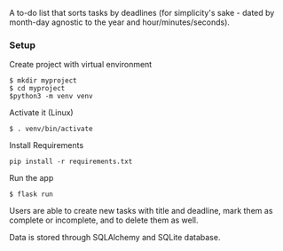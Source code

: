 A to-do list that sorts tasks by deadlines (for simplicity's sake - dated by month-day agnostic to the year and hour/minutes/seconds).

### Setup
Create project with virtual environment
```console
$ mkdir myproject
$ cd myproject
$python3 -m venv venv
```

Activate it (Linux)
```console
$ . venv/bin/activate
```

Install Requirements
```console
pip install -r requirements.txt
```

Run the app
```console
$ flask run
```

Users are able to create new tasks with title and deadline, mark them as complete or incomplete, and to delete them as well.

Data is stored through SQLAlchemy and SQLite database.